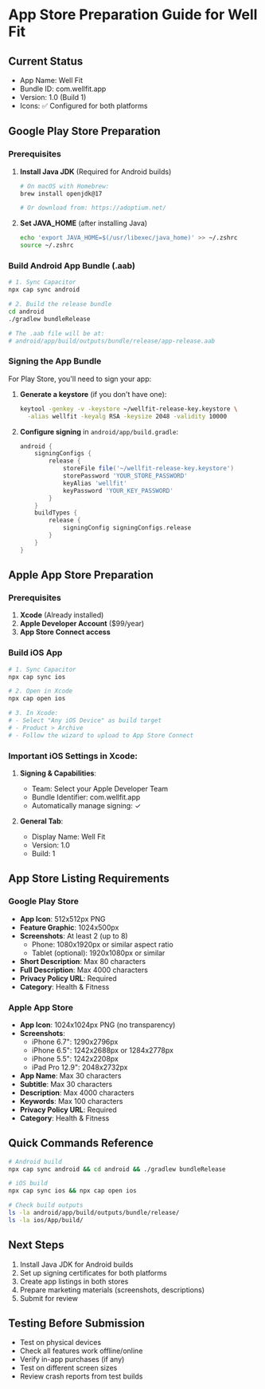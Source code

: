 # App Store Preparation Guide for Well Fit

## Current Status
- App Name: Well Fit
- Bundle ID: com.wellfit.app
- Version: 1.0 (Build 1)
- Icons: ✅ Configured for both platforms

## Google Play Store Preparation

### Prerequisites
1. **Install Java JDK** (Required for Android builds)
   ```bash
   # On macOS with Homebrew:
   brew install openjdk@17
   
   # Or download from: https://adoptium.net/
   ```

2. **Set JAVA_HOME** (after installing Java)
   ```bash
   echo 'export JAVA_HOME=$(/usr/libexec/java_home)' >> ~/.zshrc
   source ~/.zshrc
   ```

### Build Android App Bundle (.aab)
```bash
# 1. Sync Capacitor
npx cap sync android

# 2. Build the release bundle
cd android
./gradlew bundleRelease

# The .aab file will be at:
# android/app/build/outputs/bundle/release/app-release.aab
```

### Signing the App Bundle
For Play Store, you'll need to sign your app:

1. **Generate a keystore** (if you don't have one):
   ```bash
   keytool -genkey -v -keystore ~/wellfit-release-key.keystore \
     -alias wellfit -keyalg RSA -keysize 2048 -validity 10000
   ```

2. **Configure signing** in `android/app/build.gradle`:
   ```gradle
   android {
       signingConfigs {
           release {
               storeFile file('~/wellfit-release-key.keystore')
               storePassword 'YOUR_STORE_PASSWORD'
               keyAlias 'wellfit'
               keyPassword 'YOUR_KEY_PASSWORD'
           }
       }
       buildTypes {
           release {
               signingConfig signingConfigs.release
           }
       }
   }
   ```

## Apple App Store Preparation

### Prerequisites
1. **Xcode** (Already installed)
2. **Apple Developer Account** ($99/year)
3. **App Store Connect access**

### Build iOS App
```bash
# 1. Sync Capacitor
npx cap sync ios

# 2. Open in Xcode
npx cap open ios

# 3. In Xcode:
# - Select "Any iOS Device" as build target
# - Product > Archive
# - Follow the wizard to upload to App Store Connect
```

### Important iOS Settings in Xcode:
1. **Signing & Capabilities**:
   - Team: Select your Apple Developer Team
   - Bundle Identifier: com.wellfit.app
   - Automatically manage signing: ✓

2. **General Tab**:
   - Display Name: Well Fit
   - Version: 1.0
   - Build: 1

## App Store Listing Requirements

### Google Play Store
- **App Icon**: 512x512px PNG
- **Feature Graphic**: 1024x500px
- **Screenshots**: At least 2 (up to 8)
  - Phone: 1080x1920px or similar aspect ratio
  - Tablet (optional): 1920x1080px or similar
- **Short Description**: Max 80 characters
- **Full Description**: Max 4000 characters
- **Privacy Policy URL**: Required
- **Category**: Health & Fitness

### Apple App Store
- **App Icon**: 1024x1024px PNG (no transparency)
- **Screenshots**: 
  - iPhone 6.7": 1290x2796px
  - iPhone 6.5": 1242x2688px or 1284x2778px
  - iPhone 5.5": 1242x2208px
  - iPad Pro 12.9": 2048x2732px
- **App Name**: Max 30 characters
- **Subtitle**: Max 30 characters
- **Description**: Max 4000 characters
- **Keywords**: Max 100 characters
- **Privacy Policy URL**: Required
- **Category**: Health & Fitness

## Quick Commands Reference
```bash
# Android build
npx cap sync android && cd android && ./gradlew bundleRelease

# iOS build
npx cap sync ios && npx cap open ios

# Check build outputs
ls -la android/app/build/outputs/bundle/release/
ls -la ios/App/build/
```

## Next Steps
1. Install Java JDK for Android builds
2. Set up signing certificates for both platforms
3. Create app listings in both stores
4. Prepare marketing materials (screenshots, descriptions)
5. Submit for review

## Testing Before Submission
- Test on physical devices
- Check all features work offline/online
- Verify in-app purchases (if any)
- Test on different screen sizes
- Review crash reports from test builds
